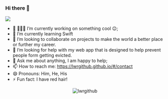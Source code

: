 ### Hi there 👋 
![](https://visitor-badge.glitch.me/badge?page_id=lwrgithub.lwrgithub)

- 🔭 👨🏼‍💻 I’m currently working on something cool 😉;
- 🌱 I’m currently learning Swift
- 👯 I’m looking to collaborate on projects to make the world a better place or further my career.
- 🤔 I’m looking for help with my web app that is designed to help prevent people form getting evicted.
- 💬 Ask me about anything, I am happy to help;
- 📫 How to reach me: https://lwrgithub.github.io/#/contact 
- 😄 Pronouns: Him, He, His
- ⚡ Fun fact: I have red hair!


<p align="center"> <img src="https://github-readme-stats.vercel.app/api?username=lwrgithub&show_icons=true&theme=gotham" alt="lwrgithub" />

